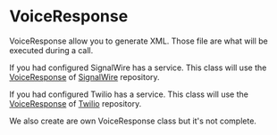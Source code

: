# VoiceResponse

VoiceResponse allow you to generate XML. Those file are what will be executed during a call.

If you had configured SignalWire has a service. This class will use the [VoiceResponse](https://docs.signalwire.com/topics/laml-xml/#laml-xml-specification) of [SignalWire](https://signalwire.com/) repository.

If you had configured Twilio has a service. This class will use the [VoiceResponse](https://www.twilio.com/docs/voice/twiml) of [Twilio](https://www.twilio.com/) repository.

We also create are own VoiceResponse class but it's not complete.